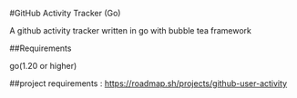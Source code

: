 #GitHub Activity Tracker (Go)

A github activity tracker written in go with bubble tea framework 

##Requirements 

go(1.20 or higher)



##project requirements : https://roadmap.sh/projects/github-user-activity
